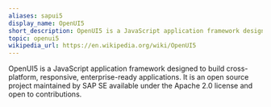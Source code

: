 ```yaml
---
aliases: sapui5
display_name: OpenUI5
short_description: OpenUI5 is a JavaScript application framework designed to build cross-platform, responsive, enterprise-ready applications.
topic: openui5
wikipedia_url: https://en.wikipedia.org/wiki/OpenUI5
---
```

OpenUI5 is a JavaScript application framework designed to build cross-platform, responsive, enterprise-ready applications. It is an open source project maintained by SAP SE available under the Apache 2.0 license and open to contributions.
